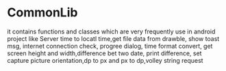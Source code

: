 # CommonLib
it contains functions and classes which are very frequently use in android project like Server time to locatl time,get file data from drawble, show toast msg, internet connection check, progree dialog, time format convert, get screen height and width,difference bet two date, print difference, set capture picture orientation,dp to px and px to dp,volley string request
